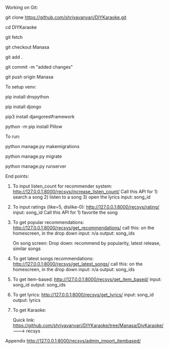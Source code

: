 Working on Git:


git clone https://github.com/shriyavanvari/DIYKaraoke.git  

cd DIYKaraoke

git fetch

git checkout Manasa

git add .

git commit -m "added changes"

git push origin Manasa 




To setup venv:

pip install dnspython  

pip install djongo 

pip3 install djangorestframework

python -m pip install Pillow




To run:

python manage.py makemigrations

python manage.py migrate

python manage.py runserver





End points:

1) To input listen_count for recommender system: http://127.0.0.1:8000/recsys/increase_listen_count/
	Call this API for 1) search a song 2) listen to a song 3) open the lyrics
	input: song_id

2) To input ratings (like=5, dislike-0): http://127.0.0.1:8000/recsys/rating/
	input: song_id
	Call this API for 1) favorite the song

3) To get popular recommendations: http://127.0.0.1:8000/recsys/get_recommendations/
	call this: on the homescreen, in the drop down
	input: n/a
	output: song_ids
	
	On song screen: 
	Drop down: recommend by popularity, latest release, similar songs
	
4) To get latest songs recommendations: http://127.0.0.1:8000/recsys/get_latest_songs/
	call this: on the homescreen, in the drop down
	input: n/a
	output: song_ids
	
5) To get item-based: http://127.0.0.1:8000/recsys/get_item_based/
	input: song_id
	output: song_ids

6) To get lyrics: http://127.0.0.1:8000/recsys/get_lyrics/
	input: song_id
	output: lyrics

7) To get Karaoke: 
	




	Quick link: https://github.com/shriyavanvari/DIYKaraoke/tree/Manasa/DiyKaraoke/ ---> recsys
	
Appendix
	http://127.0.0.1:8000/recsys/admin_import_itembased/
